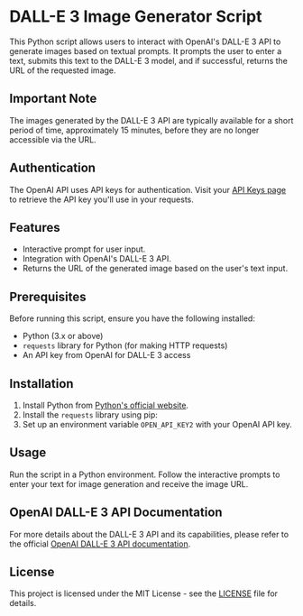 # DALL-E 3 Image Generator Script

This Python script allows users to interact with OpenAI's DALL-E 3 API to generate images based on textual prompts. It prompts the user to enter a text, submits this text to the DALL-E 3 model, and if successful, returns the URL of the requested image.

## Important Note
The images generated by the DALL-E 3 API are typically available for a short period of time, approximately 15 minutes, before they are no longer accessible via the URL.

## Authentication
The OpenAI API uses API keys for authentication. Visit your [API Keys page](https://platform.openai.com/account/api-keys) to retrieve the API key you'll use in your requests.

## Features

- Interactive prompt for user input.
- Integration with OpenAI's DALL-E 3 API.
- Returns the URL of the generated image based on the user's text input.

## Prerequisites

Before running this script, ensure you have the following installed:

- Python (3.x or above)
- `requests` library for Python (for making HTTP requests)
- An API key from OpenAI for DALL-E 3 access

## Installation

1. Install Python from [Python's official website](https://www.python.org/downloads/).
2. Install the `requests` library using pip:
3. Set up an environment variable `OPEN_API_KEY2` with your OpenAI API key. 

## Usage

Run the script in a Python environment. Follow the interactive prompts to enter your text for image generation and receive the image URL.


## OpenAI DALL-E 3 API Documentation

For more details about the DALL-E 3 API and its capabilities, please refer to the official [OpenAI DALL-E 3 API documentation](https://platform.openai.com/docs/guides/images/introduction).

## License

This project is licensed under the MIT License - see the [LICENSE](https://github.com/ffm5113/python_dalle3_local/blob/main/LICENSE) file for details.
